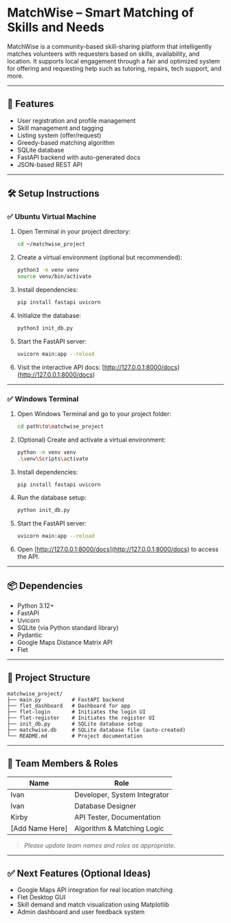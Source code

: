# MatchWise – Smart Matching of Skills and Needs

MatchWise is a community-based skill-sharing platform that intelligently matches volunteers with requesters based on skills, availability, and location. It supports local engagement through a fair and optimized system for offering and requesting help such as tutoring, repairs, tech support, and more.

---

## 🚀 Features

- User registration and profile management
- Skill management and tagging
- Listing system (offer/request)
- Greedy-based matching algorithm
- SQLite database
- FastAPI backend with auto-generated docs
- JSON-based REST API

---

## 🛠️ Setup Instructions

### ✅ Ubuntu Virtual Machine

1. Open Terminal in your project directory:
   ```bash
   cd ~/matchwise_project
   ```

2. Create a virtual environment (optional but recommended):
   ```bash
   python3 -m venv venv
   source venv/bin/activate
   ```

3. Install dependencies:
   ```bash
   pip install fastapi uvicorn
   ```

4. Initialize the database:
   ```bash
   python3 init_db.py
   ```

5. Start the FastAPI server:
   ```bash
   uvicorn main:app --reload
   ```

6. Visit the interactive API docs:
   [http://127.0.0.1:8000/docs](http://127.0.0.1:8000/docs)

---

### ✅ Windows Terminal

1. Open Windows Terminal and go to your project folder:
   ```bash
   cd path\to\matchwise_project
   ```

2. (Optional) Create and activate a virtual environment:
   ```bash
   python -m venv venv
   .\venv\Scripts\activate
   ```

3. Install dependencies:
   ```bash
   pip install fastapi uvicorn
   ```

4. Run the database setup:
   ```bash
   python init_db.py
   ```

5. Start the FastAPI server:
   ```bash
   uvicorn main:app --reload
   ```

6. Open [http://127.0.0.1:8000/docs](http://127.0.0.1:8000/docs) to access the API.

---

## 📦 Dependencies

- Python 3.12+
- FastAPI
- Uvicorn
- SQLite (via Python standard library)
- Pydantic
- Google Maps Distance Matrix API
- Flet

---

## 📂 Project Structure

```
matchwise_project/
├── main.py          # FastAPI backend
├── flet_dashboard	 # Dashboard for app
├── flet-login		 # Initiates the login UI
├── flet-register    # Initiates the register UI
├── init_db.py       # SQLite database setup
├── matchwise.db     # SQLite database file (auto-created)
└── README.md        # Project documentation
```

---

## 👥 Team Members & Roles

| Name                | Role                         |
|---------------------|------------------------------|
| Ivan                | Developer, System Integrator |
| Ivan                | Database Designer            |
| Kirby               | API Tester, Documentation    |
| [Add Name Here]     | Algorithm & Matching Logic   |

> *Please update team names and roles as appropriate.*

---

## ✅ Next Features (Optional Ideas)

- Google Maps API integration for real location matching
- Flet Desktop GUI
- Skill demand and match visualization using Matplotlib
- Admin dashboard and user feedback system